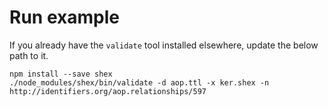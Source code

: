 # Run example

If you already have the `validate` tool installed elsewhere, update the below path to it.

```shell
npm install --save shex
./node_modules/shex/bin/validate -d aop.ttl -x ker.shex -n http://identifiers.org/aop.relationships/597
```
